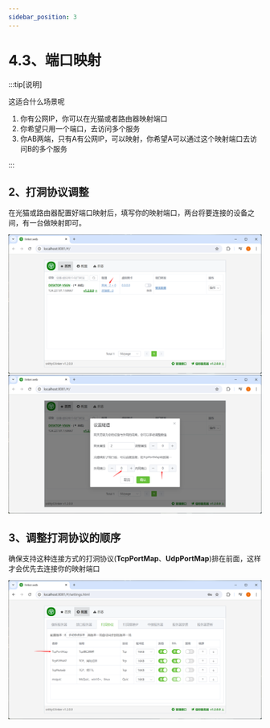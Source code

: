 ```yaml
---
sidebar_position: 3
---
```


# 4.3、端口映射

:::tip[说明]

这适合什么场景呢
1. 你有公网IP，你可以在光猫或者路由器映射端口
2. 你希望只用一个端口，去访问多个服务
3. 你AB两端，只有A有公网IP，可以映射，你希望A可以通过这个映射端口去访问B的多个服务

:::

## 2、打洞协议调整

在光猫或路由器配置好端口映射后，填写你的映射端口，两台将要连接的设备之间，有一台做映射即可。

![Docusaurus Plushie](./img/portmap.png)
![Docusaurus Plushie](./img/portmap1.png)

## 3、调整打洞协议的顺序

确保支持这种连接方式的打洞协议(**TcpPortMap**、**UdpPortMap**)排在前面，这样才会优先去连接你的映射端口

![Docusaurus Plushie](./img/portmap2.png)